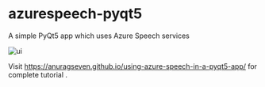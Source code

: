 # azurespeech-pyqt5
A simple PyQt5 app which uses Azure Speech services


![ui](https://user-images.githubusercontent.com/51025361/113690817-733f3280-96e9-11eb-8767-3e8047a7abe4.PNG)

Visit https://anuragseven.github.io/using-azure-speech-in-a-pyqt5-app/ for complete tutorial .

